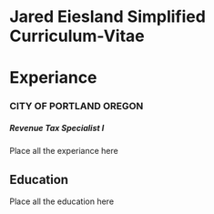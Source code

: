 # Jared Eiesland Simplified Curriculum-Vitae
<html>
  <Body>
    <h1>Experiance</h1>
    <h3>CITY OF PORTLAND OREGON</h3>
    <h5>Revenue Tax Specialist I</h5>
    <p>Place all the experiance here</p>
    
    
   <h2>Education</h2>
    <p>Place all the education here</p>
    </body>
  </html>
